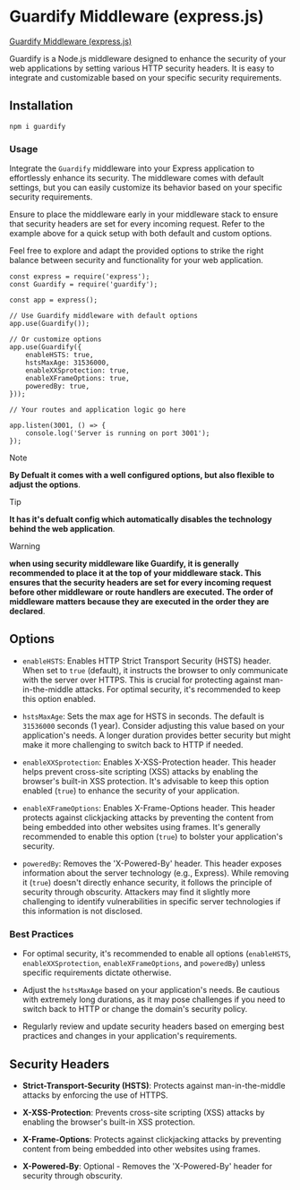 

# Guardify Middleware (express.js)

[Guardify Middleware (express.js)](https://www.npmjs.com/package/headerguard)

Guardify is a Node.js middleware designed to enhance the security of your web applications by setting various HTTP security headers. It is easy to integrate and customizable based on your specific security requirements.


## Installation

`npm i guardify`

### Usage

Integrate the `Guardify` middleware into your Express application to effortlessly enhance its security. The middleware comes with default settings, but you can easily customize its behavior based on your specific security requirements.

Ensure to place the middleware early in your middleware stack to ensure that security headers are set for every incoming request. Refer to the example above for a quick setup with both default and custom options.

Feel free to explore and adapt the provided options to strike the right balance between security and functionality for your web application.

```
const express = require('express');
const Guardify = require('guardify');

const app = express();

// Use Guardify middleware with default options
app.use(Guardify());

// Or customize options
app.use(Guardify({
    enableHSTS: true,
    hstsMaxAge: 31536000,
    enableXXSprotection: true,
    enableXFrameOptions: true,
    poweredBy: true,
}));

// Your routes and application logic go here

app.listen(3001, () => {
    console.log('Server is running on port 3001');
});
```
> [!NOTE]
>  **By Defualt it comes with a well configured options, but also flexible to adjust the options**.

> [!TIP]
>  **It has it's defualt config which automatically disables the technology behind the web application**.

> [!WARNING]
> **when using security middleware like Guardify, it is generally recommended to place it at the top of your middleware stack. This ensures that the security headers are set for every incoming request before other middleware or route handlers are executed. The order of middleware matters because they are executed in the order they are declared**.

## Options

- `enableHSTS`: Enables HTTP Strict Transport Security (HSTS) header. When set to `true` (default), it instructs the browser to only communicate with the server over HTTPS. This is crucial for protecting against man-in-the-middle attacks. For optimal security, it's recommended to keep this option enabled.

- `hstsMaxAge`: Sets the max age for HSTS in seconds. The default is `31536000` seconds (1 year). Consider adjusting this value based on your application's needs. A longer duration provides better security but might make it more challenging to switch back to HTTP if needed.

- `enableXXSprotection`: Enables X-XSS-Protection header. This header helps prevent cross-site scripting (XSS) attacks by enabling the browser's built-in XSS protection. It's advisable to keep this option enabled (`true`) to enhance the security of your application.

- `enableXFrameOptions`: Enables X-Frame-Options header. This header protects against clickjacking attacks by preventing the content from being embedded into other websites using frames. It's generally recommended to enable this option (`true`) to bolster your application's security.

- `poweredBy`: Removes the 'X-Powered-By' header. This header exposes information about the server technology (e.g., Express). While removing it (`true`) doesn't directly enhance security, it follows the principle of security through obscurity. Attackers may find it slightly more challenging to identify vulnerabilities in specific server technologies if this information is not disclosed.

### Best Practices

- For optimal security, it's recommended to enable all options (`enableHSTS`, `enableXXSprotection`, `enableXFrameOptions`, and `poweredBy`) unless specific requirements dictate otherwise.

- Adjust the `hstsMaxAge` based on your application's needs. Be cautious with extremely long durations, as it may pose challenges if you need to switch back to HTTP or change the domain's security policy.

- Regularly review and update security headers based on emerging best practices and changes in your application's requirements.

## Security Headers

- **Strict-Transport-Security (HSTS)**: Protects against man-in-the-middle attacks by enforcing the use of HTTPS.

- **X-XSS-Protection**: Prevents cross-site scripting (XSS) attacks by enabling the browser's built-in XSS protection.

- **X-Frame-Options**: Protects against clickjacking attacks by preventing content from being embedded into other websites using frames.

- **X-Powered-By**: Optional - Removes the 'X-Powered-By' header for security through obscurity.
